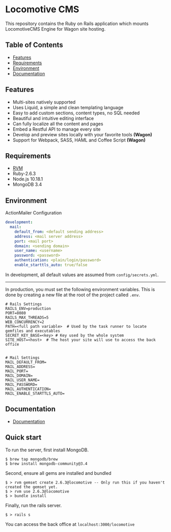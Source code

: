 # Locomotive CMS 

This repository contains the Ruby on Rails application which mounts LocomotiveCMS Engine for Wagon site hosting.

## Table of Contents 
- [Features](#system-features)
- [Requirements](#system-requirements)
- [Environment](#environment-configuration)
- [Documentation](#documentation-section)


## Features 

- Multi-sites natively supported
- Uses Liquid, a simple and clean templating language
- Easy to add custom sections, content types, no SQL needed
- Beautiful and intuitive editing interface
- Can fully localize all the content and pages
- Embed a Restful API to manage every site
- Develop and preview sites locally with your favorite tools **(Wagon)**
- Support for Webpack, SASS, HAML and Coffee Script **(Wagon)**

## Requirements 

- [RVM](https://rvm.io/)
- Ruby-2.6.3
- Node.js 10.18.1
- MongoDB 3.4

## Environment 

ActionMailer Configuration 

```yaml 
development:
  mail: 
    default_from: <default sending address>
    address: <mail server address>
    port: <mail port>
    domain: <sending domain>
    user_name: <username>
    password: <password>
    authentication: <plain/login/password>
    enable_starttls_auto: true/false 
```
In development, all default values are assumed from `config/secrets.yml`. 

------

In production, you must set the following environment variables.  This is done by creating a new file at the root of the project called `.env`.

```
# Rails Settings 
RAILS_ENV=production
PORT=8080
RAILS_MAX_THREADS=5
WEB_CONCURRENCY=2
PATH=<full path variable>  # Used by the task runner to locate gemfiles and executables
SECRET_KEY_BASE=<key> # Key used by the whole system
SITE_HOST=<host>  # The host your site will use to access the back office 


# Mail Settings 
MAIL_DEFAULT_FROM=
MAIL_ADDRESS=
MAIL_PORT=
MAIL_DOMAIN=
MAIL_USER_NAME=
MAIL_PASSWORD=
MAIL_AUTHENTICATION=
MAIL_ENABLE_STARTTLS_AUTO=
```

## Documentation 

- [Documentation](https://doc.locomotivecms.com/)

## Quick start 

To run the server, first install MongoDB.

```
$ brew tap mongodb/brew
$ brew install mongodb-community@3.4
```

Second, ensure all gems are installed and bundled 

```
$ > rvm gemset create 2.6.3@locomotive -- Only run this if you haven't created the gemset yet.
$ > rvm use 2.6.3@locomotive 
$ > bundle install
```

Finally, run the rails server.

```
$ > rails s 
```

You can access the back office at `localhost:3000/locomotive`